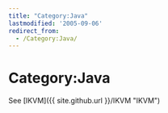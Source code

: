 ```yaml
---
title: "Category:Java"
lastmodified: '2005-09-06'
redirect_from:
  - /Category:Java/
---
```


Category:Java
=============

See [IKVM]({{ site.github.url }}/IKVM "IKVM")

